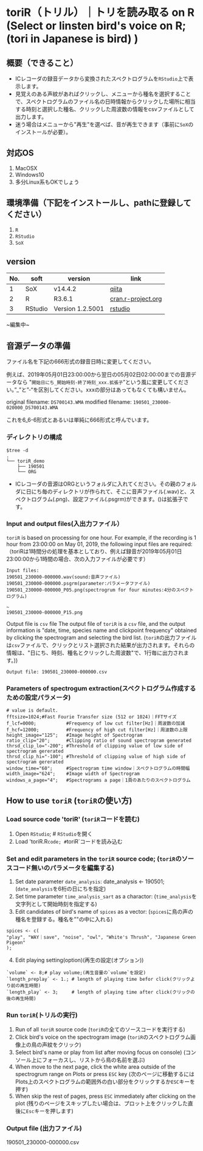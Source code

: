 # toriR（トリル）｜トリを読み取る on R (Select or linsten bird's voice on R;  (tori in Japanese is bird) )
## 概要（できること）
- ICレコーダの録音データから変換されたスペクトログラムを`RStudio`上で表示します。
- 見覚えのある声紋があればクリックし、メニューから種名を選択することで、スペクトログラムのファイル名の日時情報からクリックした場所に相当する時刻と選択した種名、クリックした周波数の情報をcsvファイルとして出力します。
- 迷う場合はメニューから"再生"を選べば、音が再生できます（事前に`SoX`のインストールが必要）。

## 対応OS
1. MacOSX
2. Windows10
3. 多分Linux系もOKでしょう

## 環境準備（下記をインストールし、pathに登録してください）
1. `R`
2. `RStudio`
3. `SoX`

## version
| No.  | soft    | version          | link                                                         |
| ---- | ------- | ---------------- | ------------------------------------------------------------ |
| 1    | SoX     | v14.4.2          | [qiita](https://qiita.com/teteyateiya/items/e4dc27e384d947b9946d) |
| 2    | R       | R3.6.1           | [cran.r-project.org](https://cran.r-project.org/)            |
| 3    | RStudio | Version 1.2.5001 | [rstudio](https://www.rstudio.com/)                          |

~編集中~

## 音源データの準備
ファイル名を下記の666形式の録音日時に変更してください。

例えば、2019年05月01日23:00:00から翌日の05月02日02:00:00までの音源データなら
"`開始日にち_開始時刻-終了時刻_xxx.拡張子`”という風に変更してください。”_”と”-“を区別してください。xxxの部分はあってもなくても構いません。

original filename: `DS700143.WMA`
modified filename: `190501_230000-020000_DS700143.WMA`

これを6_6-6形式とあるいは単純に666形式と呼んでいます。
### ディレクトリの構成
```{bash}
$tree -d
.
└── toriR_demo
    ├── 190501
    └── ORG
```    
- ICレコーダの音源はORGというフォルダに入れてください。その親のフォルダに日にち毎のディレクトリが作られて、そこに音声ファイル(.wav)と、スペクトログラム(.png)、設定ファイル(.psgrm)ができます。()は拡張子です。

### Input and output files(入出力ファイル）
`toriR` is based on processing for one hour. For example, if the recording is 1 hour from 23:00:00 on May 01, 2019, the following input files are required:
（toriRは1時間分の処理を基本としており、例えば録音が2019年05月01日23:00:00から1時間の場合、次の入力ファイルが必要です）
```{bash}
Input files:
190501_230000-000000.wav(sound:音声ファイル)
190501_230000-000000.psgrm(parameter:パラメータファイル)
190501_230000-000000_P05.png(spectrogrum for four minutes:4分のスペクトログラム)

~
190501_230000-000000_P15.png
```
Output file is `csv` file
The output file of `toriR` is a `csv` file, and the output information is "date, time, species name and clickpoint frequency" obtained by clicking the spectrogram and selecting the bird list.
(`toriR`の出力ファイルは`csv`ファイルで、クリックとリスト選択された結果が出力されます。それらの情報は、"日にち、時刻、種名とクリックした周波数"で、1行毎に出力されます。))
```{bash}
Output file: 190501_230000-000000.csv
```

### Parameters of spectrogum extraction(スペクトログラム作成するための設定パラメータ)
```{bash}
# value is default.
fftsize=1024;#Fast Fourie Transfer size (512 or 1024)｜FFTサイズ
f_lcf=0000;           #Frequency of low cut filter[Hz]｜周波数の加減
f_hcf=12000;          #Frequency of high cut filter[Hz]｜周波数の上限
height_image="125";   #Image height of Spectrogram
ratio_clip="20";      #Clipping ratio of sound spectrogram generated
thrsd_clip_lo="-200"; #Threshold of clipping value of low side of spectrogram gererated
thrsd_clip_hi="-100"; #Threshold of clipping value of high side of spectrogram gererated
window_time="60";     #Spectrogram time window｜スペクトログラムの時間幅
width_image="624";    #Image width of Spectrogram
windows_a_page="4";   #Spectrograms a page｜1頁のあたりのスペクトログラム
```

## How to use `toriR` (`toriR`の使い方)
### Load source code 'toriR' (`toriR`コードを読む)
1. Open `RStudio`;      # `RStudio`を開く
2. Load 'toriR.R` code; # `toriR`コードを読み込む

### Set and edit parameters in the `toriR` source code; (`toriR`のソースコード無いのパラメータを編集する)
1. Set date parameter `date_analysis`: date_analysis <- 190501;(`date_analysis`を6桁の日にちを指定)
2. Set time parameter `time_analysis_sart` as a charactor: (`time_analysis`を文字列として開始時刻を指定する)
3. Edit candidates of bird's name of `spices` as a vector: (`spices`に鳥の声の種名を登録する。種名を""の中に入れる)
```{R}
spices <- c(
"play", "WAY｜save", "noise", "owl", "White's Thrush", "Japanese Green Pigeon"
);
```
4. Edit playing setting(option)(再生の設定(オプション))
```{R}
`volume` <- 8;# play volume;(再生音量の`volume`を設定)
`length_preplay` <- 1.; # length of playing time befor click(クリックより前の再生時間)
`length_play` <- 3;     # length of playing time after click(クリックの後の再生時間)
```

### Run `toriR`(トリルの実行)

1. Run of all `toriR` source code
   (`toriR`の全てのソースコードを実行する)
2. Click bird's voice on the spectrogram image
   (`toriR`のスペクトログラム画像上の鳥の声紋をクリック)
3. Select bird's name or play from list after moving focus on console)
   (コンソール上にフォーカスし、リストから鳥の名前を選ぶ)
4. When move to the next page, click the white area outside of the spectrogrum range on Plots or press `ESC` key
   (次のページに移動するにはPlots上のスペクトログラムの範囲外の白い部分をクリックするか`ESC`キーを押す)
5. When skip the rest of pages, press `ESC` immediately after clicking on the plot
   (残りのページをスキップしたい場合は、プロット上をクリックした直後に`Esc`キーを押します)


### Output file (出力ファイル)
190501_230000-000000.csv
